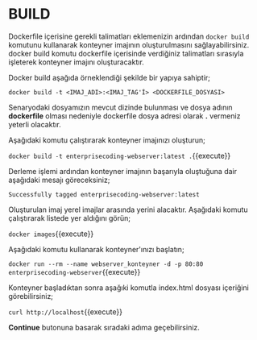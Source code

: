 # BUILD

Dockerfile içerisine gerekli talimatları eklemenizin ardından `docker build` komutunu kullanarak konteyner imajının oluşturulmasını sağlayabilirsiniz. docker build komutu dockerfile içerisinde verdiğiniz talimatları sırasıyla işleterek konteyner imajını oluşturacaktır. 

Docker build aşağıda örneklendiği şekilde bir yapıya sahiptir;

`docker build -t <IMAJ_ADI>:<IMAJ_TAG'İ> <DOCKERFILE_DOSYASI>`

Senaryodaki dosyamızın mevcut dizinde bulunması ve dosya adının **dockerfile** olması nedeniyle dockerfile dosya adresi olarak **.** vermeniz yeterli olacaktır. 

Aşağıdaki komutu çalıştırarak konteyner imajınızı oluşturun;

`docker build -t enterprisecoding-webserver:latest .`{{execute}}

Derleme işlemi ardından konteyner imajının başarıyla oluştuğuna dair aşağıdaki mesajı göreceksiniz;

`Successfully tagged enterprisecoding-webserver:latest`

Oluşturulan imaj yerel imajlar arasında yerini alacaktır. Aşağıdaki komutu çalıştırarak listede yer aldığını görün;

`docker images`{{execute}}

Aşağıdaki komutu kullanarak konteyner'ınızı başlatın;

`docker run --rm --name webserver_konteyner -d -p 80:80 enterprisecoding-webserver`{{execute}}

Konteyner başladıktan sonra aşağıki komutla index.html dosyası içeriğini görebilirsiniz;

`curl http://localhost`{{execute}}

**Continue** butonuna basarak sıradaki adıma geçebilirsiniz.